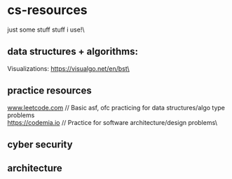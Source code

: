 # cs-resources
just some stuff stuff i use!\

## data structures + algorithms:
Visualizations: https://visualgo.net/en/bst\

## practice resources
www.leetcode.com // Basic asf, ofc practicing for data structures/algo type problems\
https://codemia.io // Practice for software architecture/design problems\

## cyber security 

## architecture

